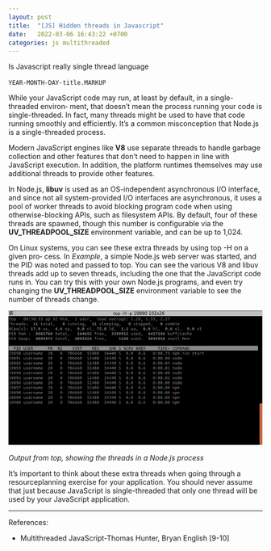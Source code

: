 ```yaml
---
layout: post
title:  "[JS] Hidden threads in Javascript"
date:   2022-03-06 16:43:22 +0700
categories: js multithreaded
---
```

Is Javascript really single thread language

`YEAR-MONTH-DAY-title.MARKUP`

While your JavaScript code may run, at least by default, in a single-threaded environ‐
ment, that doesn’t mean the process running your code is single-threaded. In fact,
many threads might be used to have that code running smoothly and efficiently. It’s a
common misconception that Node.js is a single-threaded process.

Modern JavaScript engines like **V8** use separate threads to handle garbage collection
and other features that don’t need to happen in line with JavaScript execution. In
addition, the platform runtimes themselves may use additional threads to provide
other features.

In Node.js, **libuv** is used as an OS-independent asynchronous I/O interface, and
since not all system-provided I/O interfaces are asynchronous, it uses a pool of
worker threads to avoid blocking program code when using otherwise-blocking APIs,
such as filesystem APIs. By default, four of these threads are spawned, though this
number is configurable via the **UV_THREADPOOL_SIZE** environment variable, and can
be up to 1,024.

On Linux systems, you can see these extra threads by using top -H on a given pro‐
cess. In *Example*, a simple Node.js web server was started, and the PID was noted
and passed to top. You can see the various V8 and libuv threads add up to seven
threads, including the one that the JavaScript code runs in. You can try this with your
own Node.js programs, and even try changing the **UV_THREADPOOL_SIZE** environment
variable to see the number of threads change.

![threads](/assets/top-show-threads.png)

*Output from top, showing the threads in a Node.js process*

It’s important to think about these extra threads when going through a resourceplanning exercise for your application. You should never assume that just because JavaScript is single-threaded that only one thread will be used by your JavaScript
application.

---
References:
- Multithreaded JavaScript-Thomas Hunter, Bryan English [9-10]

